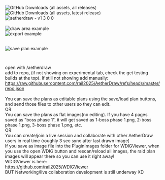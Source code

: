 ![GitHub Downloads (all assets, all releases)](https://img.shields.io/github/downloads/rail2025/AetherDraw/total?logoColor=brightgreen)
<br>
![GitHub Downloads (all assets, latest release)](https://img.shields.io/github/downloads/rail2025/AetherDraw/latest/total?labelColor=blue)
<br>
![aetherdraw - v1 3 0 0](https://github.com/user-attachments/assets/5d8e35bf-d9f0-435f-b9e2-a3cadd5619c9)
 <br>
<br>
![draw area example](https://github.com/user-attachments/assets/85fa34e4-aa57-494c-8f58-34ffd09c4101)
<br>
![export example](https://github.com/user-attachments/assets/93cbb47b-b749-4409-a878-2e76c73756a4)

<br>![save plan example](https://github.com/user-attachments/assets/4033928c-234c-4e07-a56e-db7506633b6b)

<br>


open with /aetherdraw  <br>
add to repo, (if not showing on experimental tab, check the get testing builds at the top). If still not showing add manually: <br>
https://raw.githubusercontent.com/rail2025/AetherDraw/refs/heads/master/repo.json <br>
<br>
You can save the plans as editable plans using the save/load plan buttons, and send those files to other users so they can edit. <br>
OR<br>
You can save the plans as flat images(no editing). If you have 4 pages saved as "boss phase 1", it will get saved as 1-boss phase 1.png, 2-boss phase 1.png, 3-boss phase 1.png, etc. <br>
OR<br>
You can create/join a live session and collaborate with other AetherDraw users in real time (roughly 3 sec sync after last drawn image)
<br>
If you save as image file into the PluginImages folder for WDIGViewer, when you use the open WDIG button and rescan/reload all images, the raid plan images will appear there so you can use it right away!
<br>
WDIGViewer is here:<br>
https://github.com/rail2025/WDIGViewer
<br>
BUT Networking/live collaboration development is still underway XD<br>
<br>
